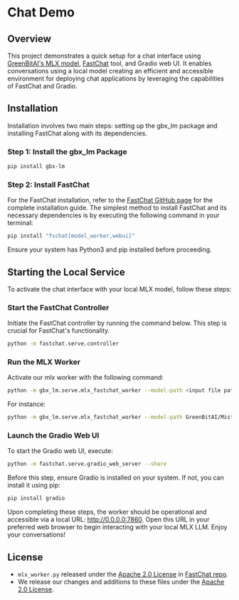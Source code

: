 # Chat Demo

## Overview

This project demonstrates a quick setup for a chat interface using [GreenBitAI's MLX model](https://huggingface.co/collections/GreenBitAI/greenbitai-mlx-llm-6614eb6ceb8da657c2b4ed58), [FastChat](https://github.com/lm-sys/FastChat) tool, and Gradio web UI. It enables conversations using a local model creating an efficient and accessible environment for deploying chat applications by leveraging the capabilities of FastChat and Gradio.

## Installation

Installation involves two main steps: setting up the gbx_lm package and installing FastChat along with its dependencies.

### Step 1: Install the gbx_lm Package

```bash
pip install gbx-lm
```

### Step 2: Install FastChat

For the FastChat installation, refer to the [FastChat GitHub page](https://github.com/lm-sys/FastChat) for the complete installation guide. The simplest method to install FastChat and its necessary dependencies is by executing the following command in your terminal:

```bash
pip install "fschat[model_worker,webui]"
```

Ensure your system has Python3 and pip installed before proceeding.

## Starting the Local Service

To activate the chat interface with your local MLX model, follow these steps:

### Start the FastChat Controller

Initiate the FastChat controller by running the command below. This step is crucial for FastChat's functionality.

```bash
python -m fastchat.serve.controller
```

### Run the MLX Worker

Activate our mlx worker with the following command:

```bash
python -m gbx_lm.serve.mlx_fastchat_worker --model-path <input file path or a Hugging Face repo>
```

For instance:

```bash
python -m gbx_lm.serve.mlx_fastchat_worker --model-path GreenBitAI/Mistral-7B-Instruct-v0.2-layer-mix-bpw-3.0-mlx
```

### Launch the Gradio Web UI

To start the Gradio web UI, execute:

```bash
python -m fastchat.serve.gradio_web_server --share
```

Before this step, ensure Gradio is installed on your system. If not, you can install it using pip:

```bash
pip install gradio
```

Upon completing these steps, the worker should be operational and accessible via a local URL: http://0.0.0.0:7860. Open this URL in your preferred web browser to begin interacting with your local MLX LLM. Enjoy your conversations!

## License
- `mlx_worker.py` released under the [Apache 2.0 License](https://github.com/lm-sys/FastChat/tree/main/LICENSE) in [FastChat repo](https://github.com/lm-sys/FastChat).
- We release our changes and additions to these files under the [Apache 2.0 License](../../LICENSE).
